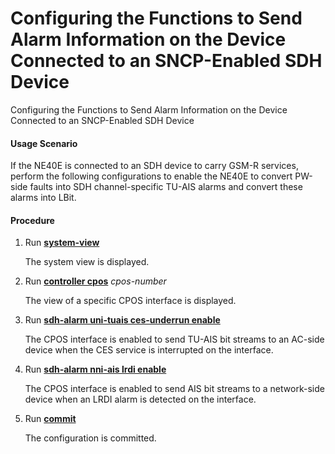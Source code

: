 Configuring the Functions to Send Alarm Information on the Device Connected to an SNCP-Enabled SDH Device
=========================================================================================================

Configuring the Functions to Send Alarm Information on the Device Connected to an SNCP-Enabled SDH Device

#### Usage Scenario

If the NE40E is connected to an SDH device to carry GSM-R services, perform the following configurations to enable the NE40E to convert PW-side faults into SDH channel-specific TU-AIS alarms and convert these alarms into LBit.


#### Procedure

1. Run [**system-view**](cmdqueryname=system-view)
   
   
   
   The system view is displayed.
2. Run [**controller cpos**](cmdqueryname=controller+cpos) *cpos-number*
   
   
   
   The view of a specific CPOS interface is displayed.
3. Run [**sdh-alarm uni-tuais ces-underrun enable**](cmdqueryname=sdh-alarm+uni-tuais+ces-underrun+enable)
   
   
   
   The CPOS interface is enabled to send TU-AIS bit streams to an AC-side device when the CES service is interrupted on the interface.
4. Run [**sdh-alarm nni-ais lrdi enable**](cmdqueryname=sdh-alarm+nni-ais+lrdi+enable)
   
   
   
   The CPOS interface is enabled to send AIS bit streams to a network-side device when an LRDI alarm is detected on the interface.
5. Run [**commit**](cmdqueryname=commit)
   
   
   
   The configuration is committed.
